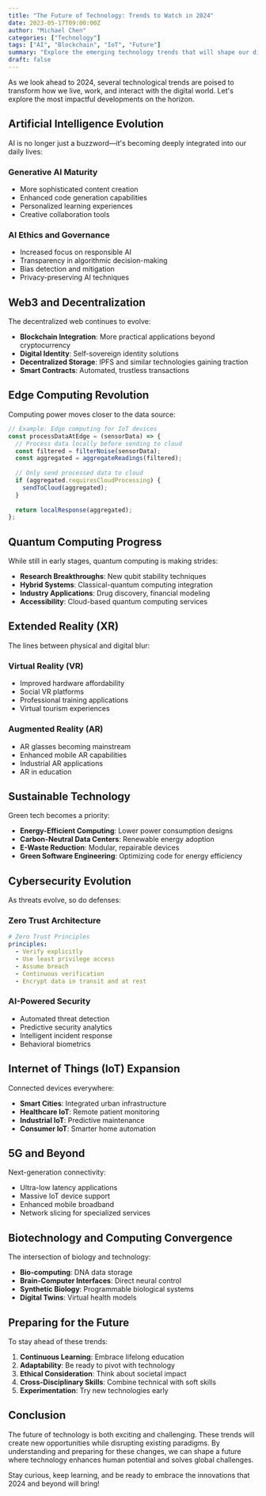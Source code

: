 ```yaml
---
title: "The Future of Technology: Trends to Watch in 2024"
date: 2023-05-17T09:00:00Z
author: "Michael Chen"
categories: ["Technology"]
tags: ["AI", "Blockchain", "IoT", "Future"]
summary: "Explore the emerging technology trends that will shape our digital future in 2024 and beyond."
draft: false
---
```


As we look ahead to 2024, several technological trends are poised to transform how we live, work, and interact with the digital world. Let's explore the most impactful developments on the horizon.

## Artificial Intelligence Evolution

AI is no longer just a buzzword—it's becoming deeply integrated into our daily lives:

### Generative AI Maturity
- More sophisticated content creation
- Enhanced code generation capabilities
- Personalized learning experiences
- Creative collaboration tools

### AI Ethics and Governance
- Increased focus on responsible AI
- Transparency in algorithmic decision-making
- Bias detection and mitigation
- Privacy-preserving AI techniques

## Web3 and Decentralization

The decentralized web continues to evolve:

- **Blockchain Integration**: More practical applications beyond cryptocurrency
- **Digital Identity**: Self-sovereign identity solutions
- **Decentralized Storage**: IPFS and similar technologies gaining traction
- **Smart Contracts**: Automated, trustless transactions

## Edge Computing Revolution

Computing power moves closer to the data source:

```javascript
// Example: Edge computing for IoT devices
const processDataAtEdge = (sensorData) => {
  // Process data locally before sending to cloud
  const filtered = filterNoise(sensorData);
  const aggregated = aggregateReadings(filtered);
  
  // Only send processed data to cloud
  if (aggregated.requiresCloudProcessing) {
    sendToCloud(aggregated);
  }
  
  return localResponse(aggregated);
};
```

## Quantum Computing Progress

While still in early stages, quantum computing is making strides:

- **Research Breakthroughs**: New qubit stability techniques
- **Hybrid Systems**: Classical-quantum computing integration
- **Industry Applications**: Drug discovery, financial modeling
- **Accessibility**: Cloud-based quantum computing services

## Extended Reality (XR)

The lines between physical and digital blur:

### Virtual Reality (VR)
- Improved hardware affordability
- Social VR platforms
- Professional training applications
- Virtual tourism experiences

### Augmented Reality (AR)
- AR glasses becoming mainstream
- Enhanced mobile AR capabilities
- Industrial AR applications
- AR in education

## Sustainable Technology

Green tech becomes a priority:

- **Energy-Efficient Computing**: Lower power consumption designs
- **Carbon-Neutral Data Centers**: Renewable energy adoption
- **E-Waste Reduction**: Modular, repairable devices
- **Green Software Engineering**: Optimizing code for energy efficiency

## Cybersecurity Evolution

As threats evolve, so do defenses:

### Zero Trust Architecture
```yaml
# Zero Trust Principles
principles:
  - Verify explicitly
  - Use least privilege access
  - Assume breach
  - Continuous verification
  - Encrypt data in transit and at rest
```

### AI-Powered Security
- Automated threat detection
- Predictive security analytics
- Intelligent incident response
- Behavioral biometrics

## Internet of Things (IoT) Expansion

Connected devices everywhere:

- **Smart Cities**: Integrated urban infrastructure
- **Healthcare IoT**: Remote patient monitoring
- **Industrial IoT**: Predictive maintenance
- **Consumer IoT**: Smarter home automation

## 5G and Beyond

Next-generation connectivity:

- Ultra-low latency applications
- Massive IoT device support
- Enhanced mobile broadband
- Network slicing for specialized services

## Biotechnology and Computing Convergence

The intersection of biology and technology:

- **Bio-computing**: DNA data storage
- **Brain-Computer Interfaces**: Direct neural control
- **Synthetic Biology**: Programmable biological systems
- **Digital Twins**: Virtual health models

## Preparing for the Future

To stay ahead of these trends:

1. **Continuous Learning**: Embrace lifelong education
2. **Adaptability**: Be ready to pivot with technology
3. **Ethical Consideration**: Think about societal impact
4. **Cross-Disciplinary Skills**: Combine technical with soft skills
5. **Experimentation**: Try new technologies early

## Conclusion

The future of technology is both exciting and challenging. These trends will create new opportunities while disrupting existing paradigms. By understanding and preparing for these changes, we can shape a future where technology enhances human potential and solves global challenges.

Stay curious, keep learning, and be ready to embrace the innovations that 2024 and beyond will bring!